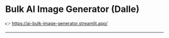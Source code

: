 # Bulk AI Image Generator (Dalle)

👉 https://ai-bulk-image-generator.streamlit.app/

---

<div>
<a href="https://www.youtube.com/watch?v=zfc7Exry20o"
<img src="https://img.youtube.com/vi/zfc7Exry20o/maxresdefault.jpg" width="500px"></a></div>
